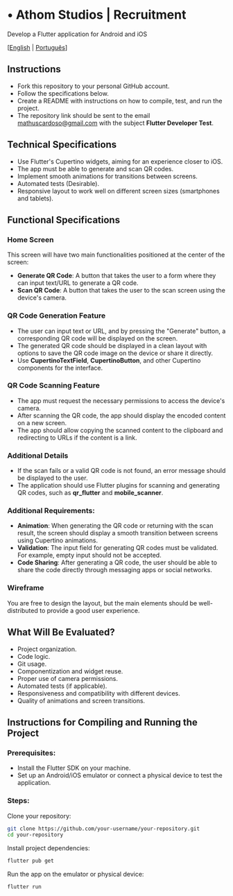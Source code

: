 # • Athom Studios | Recruitment
Develop a Flutter application for Android and iOS

[[English](https://github.com/Athom-Studios/mobile-challenge/blob/main/README.md) | [Português](https://github.com/Athom-Studios/mobile-challenge/blob/main/README.pt.md)]

## Instructions
- Fork this repository to your personal GitHub account.
- Follow the specifications below.
- Create a README with instructions on how to compile, test, and run the project.
- The repository link should be sent to the email mathuscardoso@gmail.com with the subject **Flutter Developer Test**.

## Technical Specifications
- Use Flutter's Cupertino widgets, aiming for an experience closer to iOS.
- The app must be able to generate and scan QR codes.
- Implement smooth animations for transitions between screens.
- Automated tests (Desirable).
- Responsive layout to work well on different screen sizes (smartphones and tablets).

## Functional Specifications

### Home Screen
This screen will have two main functionalities positioned at the center of the screen:

- **Generate QR Code**: A button that takes the user to a form where they can input text/URL to generate a QR code.
- **Scan QR Code**: A button that takes the user to the scan screen using the device's camera.

### QR Code Generation Feature
- The user can input text or URL, and by pressing the "Generate" button, a corresponding QR code will be displayed on the screen.
- The generated QR code should be displayed in a clean layout with options to save the QR code image on the device or share it directly.
- Use **CupertinoTextField**, **CupertinoButton**, and other Cupertino components for the interface.

### QR Code Scanning Feature
- The app must request the necessary permissions to access the device's camera.
- After scanning the QR code, the app should display the encoded content on a new screen.
- The app should allow copying the scanned content to the clipboard and redirecting to URLs if the content is a link.

### Additional Details
- If the scan fails or a valid QR code is not found, an error message should be displayed to the user.
- The application should use Flutter plugins for scanning and generating QR codes, such as **qr_flutter** and **mobile_scanner**.

### Additional Requirements:
- **Animation**: When generating the QR code or returning with the scan result, the screen should display a smooth transition between screens using Cupertino animations.
- **Validation**: The input field for generating QR codes must be validated. For example, empty input should not be accepted.
- **Code Sharing**: After generating a QR code, the user should be able to share the code directly through messaging apps or social networks.

### Wireframe
You are free to design the layout, but the main elements should be well-distributed to provide a good user experience.

## What Will Be Evaluated?
- Project organization.
- Code logic.
- Git usage.
- Componentization and widget reuse.
- Proper use of camera permissions.
- Automated tests (if applicable).
- Responsiveness and compatibility with different devices.
- Quality of animations and screen transitions.

## Instructions for Compiling and Running the Project

### Prerequisites:
- Install the Flutter SDK on your machine.
- Set up an Android/iOS emulator or connect a physical device to test the application.

### Steps:

Clone your repository:
```bash
git clone https://github.com/your-username/your-repository.git
cd your-repository
```

Install project dependencies:

``` bash
flutter pub get
```

Run the app on the emulator or physical device:

``` bash
flutter run
```
